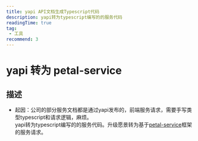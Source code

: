 ```yaml
---
title: yapi API文档生成Typescript代码
description: yapi转为typescript编写的的服务代码
readingTime: true
tag:
 - 工具
recommend: 3
---
```


# yapi 转为 petal-service

## 描述
* 起因：公司的部分服务文档都是通过yapi发布的，前端服务请求，需要手写类型typescript和请求逻辑，麻烦。   
yapi转为typescript编写的的服务代码。升级愿景转为基于[petal-service](https://github.com/xiangwenhu/petal-service)框架的服务请求。  



